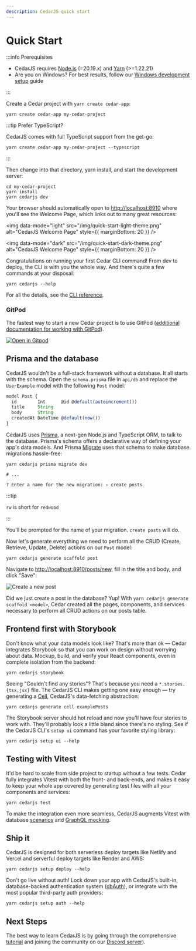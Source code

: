 ```yaml
---
description: CedarJS quick start
---
```


# Quick Start

:::info Prerequisites

- CedarJS requires [Node.js](https://nodejs.org/en/) (=20.19.x) and
  [Yarn](https://yarnpkg.com/) (>=1.22.21)
- Are you on Windows? For best results, follow our [Windows development
setup](how-to/windows-development-setup.md) guide

:::

Create a Cedar project with `yarn create cedar-app`:

```
yarn create cedar-app my-cedar-project
```

:::tip Prefer TypeScript?

CedarJS comes with full TypeScript support from the get-go:

```
yarn create cedar-app my-cedar-project --typescript
```

:::

Then change into that directory, yarn install, and start the development server:

```
cd my-cedar-project
yarn install
yarn cedarjs dev
```

Your browser should automatically open to [http://localhost:8910](http://localhost:8910) where you'll see the Welcome Page, which links out to many great resources:

<img data-mode="light" src="/img/quick-start-light-theme.png" alt="CedarJS Welcome Page" style={{ marginBottom: 20 }} />

<img data-mode="dark" src="/img/quick-start-dark-theme.png" alt="CedarJS Welcome Page" style={{ marginBottom: 20 }} />

Congratulations on running your first Cedar CLI command!
From dev to deploy, the CLI is with you the whole way.
And there's quite a few commands at your disposal:

```
yarn cedarjs --help
```

For all the details, see the [CLI reference](cli-commands.md).

### GitPod

The fastest way to start a new Cedar project is to use GitPod ([additional documentation for working with GitPod](./how-to/using-gitpod)).

[![Open in Gitpod](https://gitpod.io/button/open-in-gitpod.svg)](https://gitpod.io/#https://github.com/redwoodjs/starter)

## Prisma and the database

CedarJS wouldn't be a full-stack framework without a database. It all starts
with the schema. Open the `schema.prisma` file in `api/db` and replace the
`UserExample` model with the following `Post` model:

```js title="api/db/schema.prisma"
model Post {
  id        Int      @id @default(autoincrement())
  title     String
  body      String
  createdAt DateTime @default(now())
}
```

CedarJS uses [Prisma](https://www.prisma.io/), a next-gen Node.js and TypeScript
ORM, to talk to the database. Prisma's schema offers a declarative way of
defining your app's data models. And Prisma
[Migrate](https://www.prisma.io/migrate) uses that schema to make database
migrations hassle-free:

```
yarn cedarjs prisma migrate dev

# ...

? Enter a name for the new migration: › create posts
```

:::tip

`rw` is short for `redwood`

:::

You'll be prompted for the name of your migration. `create posts` will do.

Now let's generate everything we need to perform all the CRUD (Create, Retrieve, Update, Delete) actions on our `Post` model:

```
yarn cedarjs generate scaffold post
```

Navigate to [http://localhost:8910/posts/new](http://localhost:8910/posts/new), fill in the title and body, and click "Save":

<img src="https://user-images.githubusercontent.com/300/73028004-72262c00-3de9-11ea-8924-66d1cc1fceb6.png" alt="Create a new post" />

Did we just create a post in the database? Yup! With `yarn cedarjs generate scaffold <model>`, Cedar created all the pages, components, and services necessary to perform all CRUD actions on our posts table.

## Frontend first with Storybook

Don't know what your data models look like?
That's more than ok — Cedar integrates Storybook so that you can work on design without worrying about data.
Mockup, build, and verify your React components, even in complete isolation from the backend:

```
yarn cedarjs storybook
```

Seeing "Couldn't find any stories"?
That's because you need a `*.stories.{tsx,jsx}` file.
The CedarJS CLI makes getting one easy enough — try generating a [Cell](./cells), CedarJS's data-fetching abstraction:

```
yarn cedarjs generate cell examplePosts
```

The Storybook server should hot reload and now you'll have four stories to work with.
They'll probably look a little bland since there's no styling.
See if the CedarJS CLI's `setup ui` command has your favorite styling library:

```
yarn cedarjs setup ui --help
```

## Testing with Vitest

It'd be hard to scale from side project to startup without a few tests.
Cedar fully integrates Vitest with both the front- and back-ends, and makes it easy to keep your whole app covered by generating test files with all your components and services:

```
yarn cedarjs test
```

To make the integration even more seamless, CedarJS augments Vitest with database [scenarios](testing.md#scenarios) and [GraphQL mocking](testing.md#mocking-graphql-calls).

## Ship it

CedarJS is designed for both serverless deploy targets like Netlify and Vercel and serverful deploy targets like Render and AWS:

```
yarn cedarjs setup deploy --help
```

Don't go live without auth!
Lock down your app with CedarJS's built-in, database-backed authentication system ([dbAuth](authentication.md#self-hosted-auth-installation-and-setup)), or integrate with
the most popular third-party auth providers:

```
yarn cedarjs setup auth --help
```

## Next Steps

The best way to learn CedarJS is by going through the comprehensive [tutorial](tutorial/foreword.md) and joining the community on our [Discord server](https://cedarjs.com/discord)).
